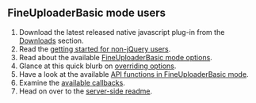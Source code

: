 ## FineUploaderBasic mode users ##
1. Download the latest released native javascript plug-in from the [Downloads](http://fineuploader.com/downloads.html) section.
2. Read the [getting started for non-jQuery users](native-getting-started.md).
3. Read about the available [FineUploaderBasic mode options](options-fineuploaderbasic.md).
4. Glance at this quick blurb on [overriding options](options-overriding.md).
5. Have a look at the available [API functions in FineUploaderBasic mode](api-fineuploaderbasic.md).
6. Examine the [available callbacks](callbacks.md).
7. Head on over to the [server-side readme](https://github.com/Widen/fine-uploader-server/blob/master/readme.md).

